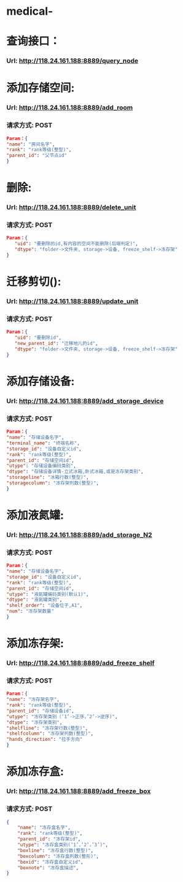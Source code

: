 # medical-
# 查询接口： 
###  Url:  http://118.24.161.188:8889/query_node
    
# 添加存储空间:
###  Url: http://118.24.161.188:8889/add_room
###  请求方式: POST
```json
Param：{
"name": "房间名字", 
"rank": "rank等级(整型)", 
"parent_id": "父节点id"
}
```

# 删除:
###  Url: http://118.24.161.188:8889/delete_unit
###  请求方式: POST
```json
Param：{
   "uid": "要删除的id,有内容的空间不能删除(后端判定)",
   "dtype": "folder->文件夹, storage->设备, freeze_shelf->冻存架"
}
```

# 迁移剪切():
###  Url: http://118.24.161.188:8889/update_unit
###  请求方式: POST
```json
Param：{
   "uid": "要删除id",  
   "new_parent_id": "迁移地儿的id",
   "dtype": "folder->文件夹, storage->设备, freeze_shelf->冻存架"
}
```

# 添加存储设备:
### Url: http://118.24.161.188:8889/add_storage_device
### 请求方式: POST
```json
Param：{
"name": "存储设备名字",
"terminal_name": "终端名称",
"storage_id": "设备自定义id",
"rank": "rank等级(整型)", 
"parent_id": "存储空间id",
"utype": "存储设备编码类别",
"dtype": "存储设备详情-立式冰箱,卧式冰箱,或是冻存架类别",
"storageline": "冰箱行数(整型)", 
"storagecolumn": "冻存架列数(整型)",
}
```

# 添加液氮罐:
### Url: http://118.24.161.188:8889/add_storage_N2
### 请求方式: POST
```json
Param：{
"name": "存储设备名字",
"storage_id": "设备自定义id",
"rank": "rank等级(整型)", 
"parent_id": "存储空间id",
"utype": "液氮罐编码类别(默认1)",
"dtype": "液氮罐类别",
"shelf_order": "设备位子,A1",
"num": "冻存架数量"
}
```

# 添加冻存架:
### Url: http://118.24.161.188:8889/add_freeze_shelf
### 请求方式: POST
```json
Param：{
"name": "冻存架名字", 
"rank": "rank等级(整型)", 
"parent_id": "存储设备id",
"utype": "冻存架类别（‘1’->正序，’2’->逆序)",
"dtype": "冻存架类别",
"shelfline": "冻存架行数(整型)", 
"shelfcolumn": "冻存架列数(整型)",
"hands_direction": "拉手方向"
}
```

# 添加冻存盒:
### Url: http://118.24.161.188:8889/add_freeze_box
### 请求方式: POST
```json
{
    "name": "冻存盒名字", 
    "rank": "rank等级(整型)", 
    "parent_id": "冻存架id",
    "utype": "冻存盒类别(‘1’，’2’，’3’)",
    "boxline": "冻存盒行数(整型)", 
    "boxcolumn": "冻存盒列数(整形)",
    "boxid": "冻存盒自定义id",
    "boxnote": "冻存盒描述",
}
```
